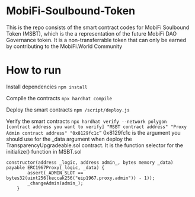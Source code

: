 # MobiFi-Soulbound-Token
This is the repo consists of the smart contract codes for MobiFi Soulbound Token (MSBT), which is the a representation of the future MobiFi DAO Governance token. It is a non-transferrable token that can only be earned by contributing to the MobiFi.World Community


# How to run 

Install dependencies
```npm install```

Compile the contracts
```npx hardhat compile```

Deploy the smart contracts
```npm /script/deploy.js```

Verify the smart contracts
```npx hardhat verify --network polygon [contract address you want to verify] "MSBT contract address" "Proxy Admin contract address" "0x8129fc1c”``` 0x8129fc1c is the argument you should use for the _data argument when deploy the TransparencyUpgradeable.sol contract. It is the function selector for the initialize() function in MSBT.sol

``` 
constructor(address _logic, address admin_, bytes memory _data) payable ERC1967Proxy(_logic, _data) {
        assert(_ADMIN_SLOT == bytes32(uint256(keccak256("eip1967.proxy.admin")) - 1));
        _changeAdmin(admin_);
    }
```